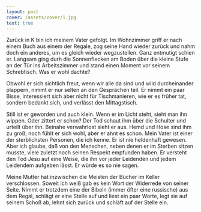 ```yaml
---
layout: post
cover: /assets/cover/1.jpg
text: true
---
```

Zurück in K bin ich meinem Vater gefolgt. Im Wohnzimmer griff er nach einem Buch aus einem der Regale, zog seine Hand wieder zurück und nahm doch ein anderes, um es gleich wieder wegzustellen. Ganz entmutigt schien er. Langsam ging durh die Sonnenflecken am Boden über die kleine Stufe an der Tür ins Arbeitszimmer und stand einen Moment vor seinem Schrebtisch. Was er wohl dachte?

Obwohl er sich sichtlich freut, wenn wir alle da sind und wild durcheinander plappern, nimmt er nur selten an den Gesprächen teil. Er nimmt ein paar Bisse, interessiert sich aber nicht für Tischmanieren, wie er es früher tat, sondern bedankt sich, und verlässt den Mittagstisch. 

Still ist er geworden und auch klein. Wenn er im Licht steht, sieht man ihn wippen. Oder zittert er schon? Der Tod schaut ihm über die Schulter und urteilt über ihn. Beinahe verwahrlost sieht er aus. Hemd und Hose sind ihm zu groß; noch fühlt er sich wohl, aber er ahnt es schon. Mein Vater ist einer der sterblichsten Personen, die ich kenne. Er ist nie heldenhaft gewesen. Aber ich glaube, daß von den Menschen, neben denen er im Sterben sitzen musste, viele zuletzt noch seinen Respekt empfunden haben. Er versteht den Tod Jesu auf eine Weise, die ihn vor jeder Leidenden und jedem Leidendem aufgeben lässt. Er würde es so nie sagen.

Meine Mutter hat inzwischen die Meisten der Bücher im Keller verschlossen. Soweit ich weiß gab es kein Wort der Widerrede von seiner Seite. Nimmt er trotzdem eine der Bibeln (immer öfter eine russische) aus dem Regal, schlägt er eine Stelle auf und liest ein paar Worte, legt sie auf seinem Schoß ab, lehnt sich zurück und schläft auf der Stelle ein.